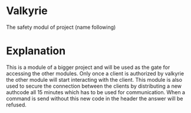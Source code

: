# Valkyrie
The safety modul of project (name following)    
  
  # Explanation
  This is a module of a bigger project and will be used as the gate for accessing the other modules. Only once a client is authorized by valkyrie the other module will
  start interacting with the client. This module is also used to secure the connection between the clients by distributing a new authcode all 15 minutes which has to be
  used for communication. When a command is send without this new code in the header the answer will be refused.
